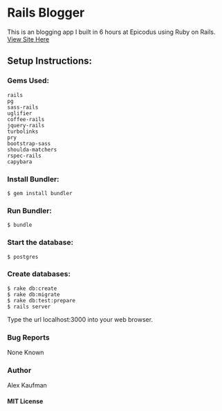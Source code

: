# Rails Blogger
This is an blogging app I built in 6 hours at Epicodus using Ruby on Rails. [View Site Here](https://rails--blogger.herokuapp.com/)
## Setup Instructions:
### Gems Used:
```
rails
pg
sass-rails
uglifier
coffee-rails
jquery-rails
turbolinks
pry
bootstrap-sass
shoulda-matchers
rspec-rails
capybara
```
### Install Bundler:
```
$ gem install bundler
```
### Run Bundler:
```
$ bundle
```
### Start the database:
```
$ postgres
```
### Create databases:
```
$ rake db:create
$ rake db:migrate
$ rake db:test:prepare
$ rails server
```
Type the url localhost:3000 into your web browser.
### Bug Reports
None Known
### Author
Alex Kaufman
#### MIT License
